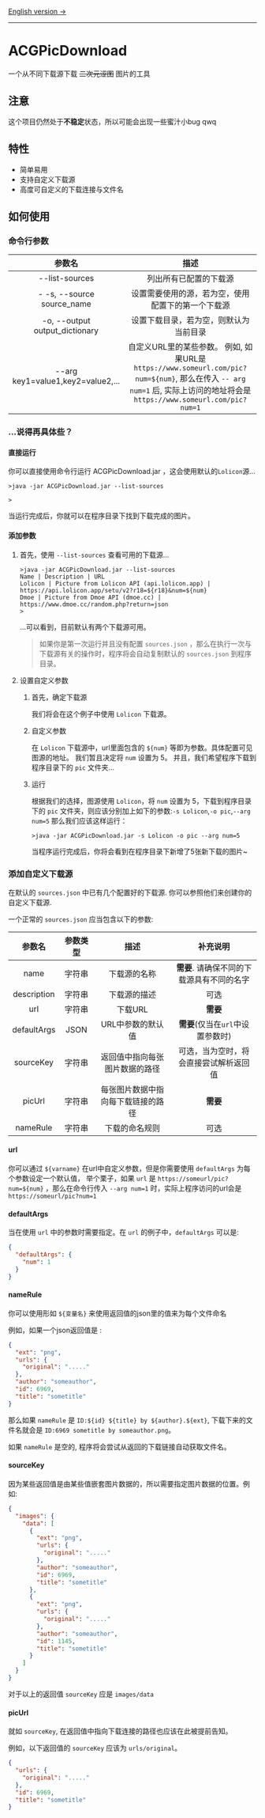 [English version ->](https://github.com/zxzxy/ACGPicDownload/blob/master/README.en.md)

--------------------

# ACGPicDownload

一个从不同下载源下载 ~~二次元涩图~~ 图片的工具

## 注意

这个项目仍然处于**不稳定**状态，所以可能会出现一些蜜汁小bug qwq

## 特性

- 简单易用
- 支持自定义下载源
- 高度可自定义的下载连接与文件名

## 如何使用

### 命令行参数

|                参数名                |                                                                     描述                                                                     |
|:---------------------------------:|:------------------------------------------------------------------------------------------------------------------------------------------:|
|          --list-sources           |                                                                列出所有已配置的下载源                                                                 |
|    - -s, --source source_name     |                                                         设置需要使用的源，若为空，使用配置下的第一个下载源                                                          |
|  -o, --output output_dictionary   |                                                            设置下载目录，若为空，则默认为当前目录                                                             |
| --arg key1=value1,key2=value2,... | 自定义URL里的某些参数。 例如, 如果URL是 `https://www.someurl.com/pic?num=${num}`, 那么在传入 `-- arg num=1` 后, 实际上访问的地址将会是 `https://www.someurl.com/pic?num=1` |

### ...说得再具体些？

#### 直接运行

你可以直接使用命令行运行 ACGPicDownload.jar ，这会使用默认的`Lolicon`源...

```shell
>java -jar ACGPicDownload.jar --list-sources

>
```

当运行完成后，你就可以在程序目录下找到下载完成的图片。

#### 添加参数

1. 首先，使用 `--list-sources` 查看可用的下载源...

    ```shell
    >java -jar ACGPicDownload.jar --list-sources
    Name | Description | URL
    Lolicon | Picture from Lolicon API (api.lolicon.app) | https://api.lolicon.app/setu/v2?r18=${r18}&num=${num}
    Dmoe | Picture from Dmoe API (dmoe.cc) | https://www.dmoe.cc/random.php?return=json
    >
    ```

    ...可以看到，目前默认有两个下载源可用。

    > 如果你是第一次运行并且没有配置 `sources.json` ，那么在执行一次与下载源有关的操作时，程序将会自动复制默认的 `sources.json` 到程序目录。

2. 设置自定义参数

   1. 首先，确定下载源
   
      我们将会在这个例子中使用 `Lolicon` 下载源。
   
   2. 自定义参数
   
        在 `Lolicon` 下载源中，url里面包含的 `${num}` 等即为参数。具体配置可见图源的地址。 我们暂且决定将 `num` 设置为 5。
        并且，我们希望程序下载到程序目录下的 `pic` 文件夹...
   
   3. 运行
        
        根据我们的选择，图源使用 `Lolicon`，将 `num` 设置为 5，下载到程序目录下的 `pic` 文件夹，则应该分别加上如下的参数:`-s Lolicon`,`-o pic`,`--arg num=5`
        那么我们应该这样运行：
   
        ```shell
        >java -jar ACGPicDownload.jar -s Lolicon -o pic --arg num=5
        ```

        当程序运行完成后，你将会看到在程序目录下新增了5张新下载的图片~

### 添加自定义下载源

在默认的 `sources.json` 中已有几个配置好的下载源. 你可以参照他们来创建你的自定义下载源.

一个正常的 `sources.json` 应当包含以下的参数:

|     参数名     | 参数类型 |        描述         |           补充说明           |
|:-----------:|:----:|:-----------------:|:------------------------:|
|    name     | 字符串  |      下载源的名称       | **需要**. 请确保不同的下载源具有不同的名字 |
| description | 字符串  |      下载源的描述       |            可选            |
|     url     | 字符串  |       下载URL       |          **需要**          |
| defaultArgs | JSON |    URL中参数的默认值     |  **需要**(仅当在`url`中设置参数时)  |
|  sourceKey  | 字符串  |  返回值中指向每张图片数据的路径  |   可选，当为空时，将会直接尝试解析返回值    |
|   picUrl    | 字符串  | 每张图片数据中指向每下载链接的路径 |          **需要**          |
|  nameRule   | 字符串  |      下载的命名规则      |            可选            |

#### url

你可以通过 `${varname}` 在url中自定义参数，但是你需要使用 `defaultArgs` 为每个参数设定一个默认值，
举个栗子，如果 `url` 是 `https://someurl/pic?num=${num}` ，那么在命令行传入 `--arg num=1` 时，实际上程序访问的url会是 `https://someurl/pic?num=1`

#### defaultArgs

当在使用 `url` 中的参数时需要指定。在 `url` 的例子中，`defaultArgs` 可以是:

```json
{
  "defaultArgs": {
    "num": 1
  }
}
```

#### nameRule

你可以使用形如 `${变量名}` 来使用返回值的json里的值来为每个文件命名

例如，如果一个json返回值是 :

```json
{
  "ext": "png",
  "urls": {
    "original": "....."
  },
  "author": "someauthor",
  "id": 6969,
  "title": "sometitle"
}
```

那么如果 `nameRule` 是 `ID:${id} ${title} by ${author}.${ext}`, 下载下来的文件名就会是 `ID:6969 sometitle by someauthor.png`。

如果 `nameRule` 是空的, 程序将会尝试从返回的下载链接自动获取文件名。

#### sourceKey

因为某些返回值是由某些值嵌套图片数据的，所以需要指定图片数据的位置。例如:

```json
{
  "images": {
    "data": [
      {
        "ext": "png",
        "urls": {
          "original": "....."
        },
        "author": "someauthor",
        "id": 6969,
        "title": "sometitle"
      },
      {
        "ext": "png",
        "urls": {
          "original": "....."
        },
        "author": "someauthor",
        "id": 1145,
        "title": "sometitle"
      }
    ]
  }
}
```

对于以上的返回值 `sourceKey` 应是 `images/data`

#### picUrl

就如 `sourceKey`, 在返回值中指向下载连接的路径也应该在此被提前告知。

例如，以下返回值的 `sourceKey` 应该为 `urls/original`。

```json
{
  "urls": {
    "original": "....."
  },
  "id": 6969,
  "title": "sometitle"
}
```
